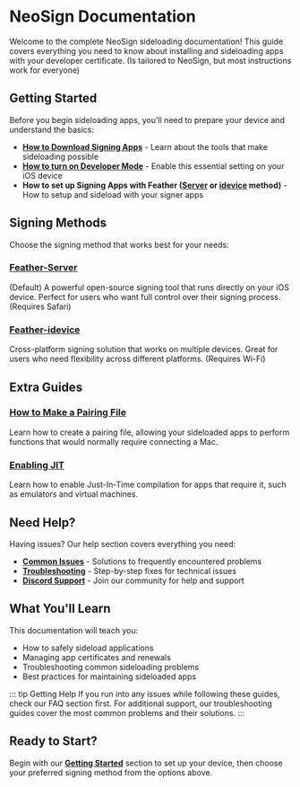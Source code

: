 # NeoSign Documentation

Welcome to the complete NeoSign sideloading documentation! This guide covers everything you need to know about installing and sideloading apps with your developer certificate. (Is tailored to NeoSign, but most instructions work for everyone)

## Getting Started

Before you begin sideloading apps, you'll need to prepare your device and understand the basics:

- **[How to Download Signing Apps](/guide/getting-started/downloading-signing-apps)** - Learn about the tools that make sideloading possible
- **[How to turn on Developer Mode](/guide/getting-started/developer-mode)** - Enable this essential setting on your iOS device
- **How to set up Signing Apps with Feather ([Server](/guide/apps/feather-server) or [idevice](/guide/apps/feather-idevice) method)** - How to setup and sideload with your signer apps

## Signing Methods

Choose the signing method that works best for your needs:

### [Feather-Server](/guide/apps/feather-server)
(Default) A powerful open-source signing tool that runs directly on your iOS device. Perfect for users who want full control over their signing process. (Requires Safari)


### [Feather-idevice](/guide/apps/feather-idevice) 
Cross-platform signing solution that works on multiple devices. Great for users who need flexibility across different platforms. (Requires Wi-Fi)


## Extra Guides

### [How to Make a Pairing File](/guide/guides/pairing-file)
Learn how to create a pairing file, allowing your sideloaded apps to perform functions that would normally require connecting a Mac.
### [Enabling JIT](/guide/guides/enabling-jit)
Learn how to enable Just-In-Time compilation for apps that require it, such as emulators and virtual machines.



## Need Help?

Having issues? Our help section covers everything you need:

- **[Common Issues](/guide/troubleshooting/common-issues)** - Solutions to frequently encountered problems
- **[Troubleshooting](/guide/troubleshooting/troubleshooting)** - Step-by-step fixes for technical issues  
- **[Discord Support](/guide/troubleshooting/discord)** - Join our community for help and support

## What You'll Learn

This documentation will teach you:

- How to safely sideload applications
- Managing app certificates and renewals
- Troubleshooting common sideloading problems
- Best practices for maintaining sideloaded apps

::: tip Getting Help
If you run into any issues while following these guides, check our FAQ section first. For additional support, our troubleshooting guides cover the most common problems and their solutions.
:::

## Ready to Start?

Begin with our **[Getting Started](/guide/getting-started/downloading-signing-apps)** section to set up your device, then choose your preferred signing method from the options above. 
